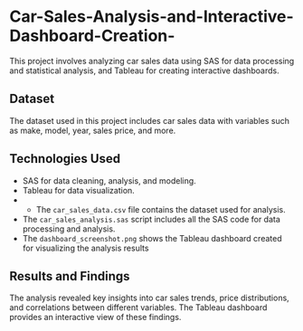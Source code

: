 # Car-Sales-Analysis-and-Interactive-Dashboard-Creation-
This project involves analyzing car sales data using SAS for data processing and statistical analysis, and Tableau for creating interactive dashboards.
## Dataset
The dataset used in this project includes car sales data with variables such as make, model, year, sales price, and more.
## Technologies Used
- SAS for data cleaning, analysis, and modeling.
- Tableau for data visualization.
- - The `car_sales_data.csv` file contains the dataset used for analysis.
- The `car_sales_analysis.sas` script includes all the SAS code for data processing and analysis.
- The `dashboard_screenshot.png` shows the Tableau dashboard created for visualizing the analysis results
## Results and Findings
The analysis revealed key insights into car sales trends, price distributions, and correlations between different variables. The Tableau dashboard provides an interactive view of these findings.

